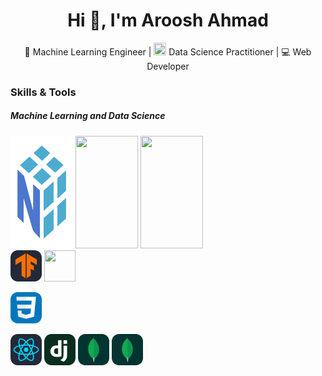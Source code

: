 <h1 align="center">Hi 👋, I'm Aroosh Ahmad</h1>

<p align="center">🤖 Machine Learning Engineer | <img src="https://github.com/FortAwesome/Font-Awesome/blob/6.x/svgs/solid/chart-column.svg" width="20px" height="20px" />  Data Science Practitioner |  💻 Web Developer</p>

<h3>Skills & Tools </h3>
<h5> Machine Learning and Data Science</h5>
<p>
  <img src="https://github.com/valohai/ml-logos/blob/master/numpy.svg" width="100px" height="180px"/> 
  <img src="https://github.com/valohai/ml-logos/blob/master/pandas.svg" width="100px" height="180px"/>
  <img src="https://github.com/valohai/ml-logos/blob/master/matplotlib.svg" width="100px" height="180px"/>
  <br/>
  <img src="https://github.com/tandpfun/skill-icons/blob/main/icons/TensorFlow-Dark.svg" width="50px" height="50px"/> 
  <img src="https://github.com/valohai/ml-logos/blob/master/keras.svg" width="50px" height="50px"/> 
  <br/>
</p>
<p>
  <img src ="https://github.com/tandpfun/skill-icons/blob/main/icons/CSS.svg" width="50px" height="50px"/>
  </p>
<p>
  <img src="https://github.com/tandpfun/skill-icons/blob/main/icons/React-Dark.svg"  width="50px" height="50px"/> 
  <img src="https://github.com/tandpfun/skill-icons/blob/main/icons/Django.svg"  width="50px" height="50px"/>
  <img src="https://github.com/tandpfun/skill-icons/blob/main/icons/MongoDB.svg"  width="50px" height="50px"/>
  <img src="https://github.com/tandpfun/skill-icons/blob/main/icons/MongoDB.svg"  width="50px" height="50px"/>
</p>
  
  




